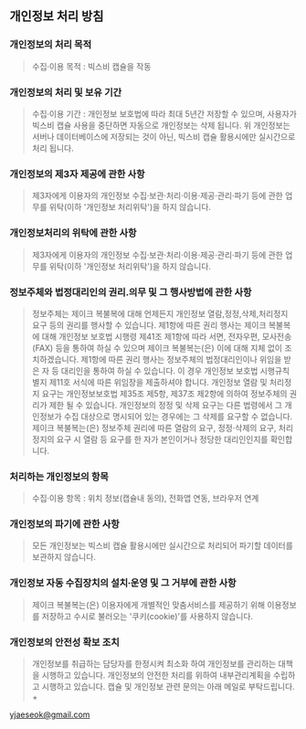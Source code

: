 ## 개인정보 처리 방침

### 개인정보의 처리 목적
> 수집·이용 목적 : 빅스비 캡슐을 작동

### 개인정보의 처리 및 보유 기간
> 수집·이용 기간 : 개인정보 보호법에 따라 최대 5년간 저장할 수 있으며, 사용자가 빅스비 캡슐 사용을 중단하면 자동으로 개인정보는 삭제 됩니다. 위 개인정보는 서버나 데이터베이스에 저장되는 것이 아닌, 빅스비 캡슐 활용시에만 실시간으로 처리 됩니다.

### 개인정보의 제3자 제공에 관한 사항
> 제3자에게 이용자의 개인정보 수집·보관·처리·이용·제공·관리·파기 등에 관한 업무를 위탁(이하 '개인정보 처리위탁')을 하지 않습니다.

### 개인정보처리의 위탁에 관한 사항
> 제3자에게 이용자의 개인정보 수집·보관·처리·이용·제공·관리·파기 등에 관한 업무를 위탁(이하 '개인정보 처리위탁')을 하지 않습니다.

### 정보주체와 법정대리인의 권리․의무 및 그 행사방법에 관한 사항
> 정보주체는 제이크 복불복에 대해 언제든지 개인정보 열람,정정,삭제,처리정지 요구 등의 권리를 행사할 수 있습니다.
> 제1항에 따른 권리 행사는 제이크 복불복에 대해 개인정보 보호법 시행령 제41조 제1항에 따라 서면, 전자우편, 모사전송(FAX) 등을 통하여 하실 수 있으며 제이크 복불복는(은) 이에 대해 지체 없이 조치하겠습니다.
> 제1항에 따른 권리 행사는 정보주체의 법정대리인이나 위임을 받은 자 등 대리인을 통하여 하실 수 있습니다. 이 경우 개인정보 보호법 시행규칙 별지 제11호 서식에 따른 위임장을 제출하셔야 합니다.
> 개인정보 열람 및 처리정지 요구는 개인정보보호법 제35조 제5항, 제37조 제2항에 의하여 정보주체의 권리가 제한 될 수 있습니다.
> 개인정보의 정정 및 삭제 요구는 다른 법령에서 그 개인정보가 수집 대상으로 명시되어 있는 경우에는 그 삭제를 요구할 수 없습니다.
> 제이크 복불복는(은) 정보주체 권리에 따른 열람의 요구, 정정·삭제의 요구, 처리정지의 요구 시 열람 등 요구를 한 자가 본인이거나 정당한 대리인인지를 확인합니다.

### 처리하는 개인정보의 항목
> 수집·이용 항목 : 위치 정보(캡슐내 동의), 전화앱 연동, 브라우저 연계

### 개인정보의 파기에 관한 사항
> 모든 개인정보는 빅스비 캡슐 활용시에만 실시간으로 처리되어 파기할 데이터를 보관하지 않습니다.

### 개인정보 자동 수집장치의 설치∙운영 및 그 거부에 관한 사항
> 제이크 복불복는(은) 이용자에게 개별적인 맞춤서비스를 제공하기 위해 이용정보를 저장하고 수시로 불러오는 '쿠키(cookie)'를 사용하지 않습니다.

### 개인정보의 안전성 확보 조치
> 개인정보를 취급하는 담당자를 한정시켜 최소화 하여 개인정보를 관리하는 대책을 시행하고 있습니다.
> 개인정보의 안전한 처리를 위하여 내부관리계획을 수립하고 시행하고 있습니다.
> 캡슐 및 개인정보 관련 문의는 아래 메일로 부탁드립니다. +

yjaeseok@gmail.com